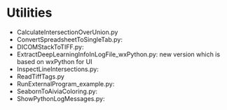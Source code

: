 # Utilities

- CalculateIntersectionOverUnion.py
- ConvertSpreadsheetToSingleTab.py: 
- DICOMStackToTIFF.py: 
- ExtractDeepLearningInfoInLogFile_wxPython.py: new version which is based on wxPython for UI
- InspectLineIntersections.py: 
- ReadTiffTags.py
- RunExternalProgram_example.py: 
- SeabornToAiviaColoring.py: 
- ShowPythonLogMessages.py: 
